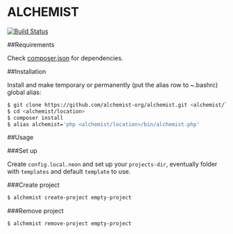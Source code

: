 ALCHEMIST
===========

[![Build Status](https://travis-ci.org/alchemist-org/alchemist.svg?branch=master)](https://travis-ci.org/alchemist-org/alchemist)

##Requirements

Check [composer.json](https://github.com/alchemist-org/alchemist/blob/master/composer.json) for dependencies.

##Installation

Install and make temporary or permanently (put the alias row to ~.bashrc) global alias:

```sh
$ git clone https://github.com/alchemist-org/alchemist.git <alchemist/location>
$ cd <alchemist/location>
$ composer install
$ alias alchemist='php <alchemist/location>/bin/alchemist.php'
```

##Usage

###Set up

Create `config.local.neon` and set up your `projects-dir`, eventually folder with `templates` and default `template` to use.

###Create project

```sh
$ alchemist create-project empty-project
```

###Remove project

```sh
$ alchemist remove-project empty-project
```